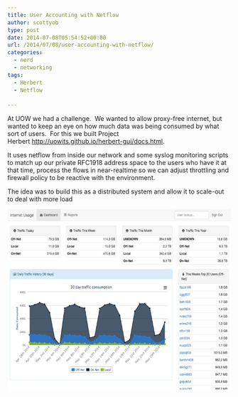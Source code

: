 ```yaml
---
title: User Accounting with Netflow
author: scottyob
type: post
date: 2014-07-08T05:54:52+00:00
url: /2014/07/08/user-accounting-with-netflow/
categories:
  - nerd
  - networking
tags:
  - Herbert
  - Netflow

---
```

At UOW we had a challenge.  We wanted to allow proxy-free internet, but wanted to keep an eye on how much data was being consumed by what sort of users.  For this we built Project Herbert <a href="http://uowits.github.io/herbert-gui/docs.html" onclick="javascript:_gaq.push(['_trackEvent','outbound-article','http://uowits.github.io']);">http://uowits.github.io/herbert-gui/docs.html</a>.

It uses netflow from inside our network and some syslog monitoring scripts to match up our private RFC1918 address space to the users who have it at that time, process the flows in near-realtime so we can adjust throttling and firewall policy to be reactive with the environment.

The idea was to build this as a distributed system and allow it to scale-out to deal with more load

<a href="/img/old/2014/07/f9b7b2fc.screenshot.jpg" onclick="javascript:_gaq.push(['_trackEvent','outbound-article','http://www.scottyob.com']);"><img class="aligncenter wp-image-405" src="/img/old/2014/07/f9b7b2fc.screenshot.jpg" alt="Project Herbert" width="600" height="406" /></a>
